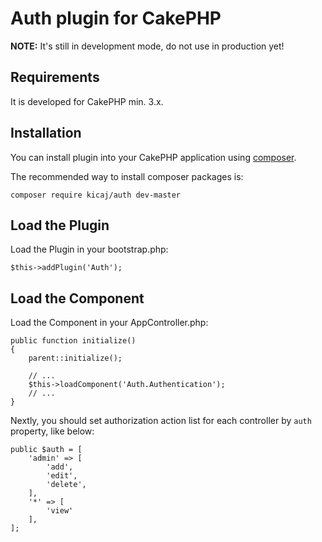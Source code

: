 # Auth plugin for CakePHP

**NOTE:** It's still in development mode, do not use in production yet!

## Requirements

It is developed for CakePHP min. 3.x.

## Installation

You can install plugin into your CakePHP application using [composer](http://getcomposer.org).

The recommended way to install composer packages is:
```
composer require kicaj/auth dev-master
```

## Load the Plugin

Load the Plugin in your bootstrap.php:
```
$this->addPlugin('Auth');
```

## Load the Component

Load the Component in your AppController.php:

```
public function initialize()
{
    parent::initialize();

    // ...
    $this->loadComponent('Auth.Authentication');
    // ...
}
```

Nextly, you should set authorization action list for each controller by `auth` property, like below:

```
public $auth = [
    'admin' => [
        'add',
        'edit',
        'delete',
    ],
    '*' => [
        'view'
    ],
];
```
